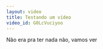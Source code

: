 ```yaml
---
layout: video
title: Testando um vídeo
video_id: G0LcVuciyoo
---
```


Não era pra ter nada não, vamos ver